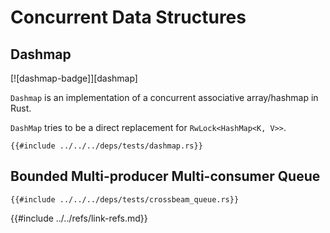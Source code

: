 # Concurrent Data Structures

## Dashmap

[![dashmap-badge]][dashmap]

`Dashmap` is an implementation of a concurrent associative array/hashmap in Rust.

`DashMap` tries to be a direct replacement for `RwLock<HashMap<K, V>>`.

```rust,editable,noplayground
{{#include ../../../deps/tests/dashmap.rs}}
```

## Bounded Multi-producer Multi-consumer Queue

```rust,editable,mdbook-runnable
{{#include ../../../deps/tests/crossbeam_queue.rs}}
```

{{#include ../../refs/link-refs.md}}
